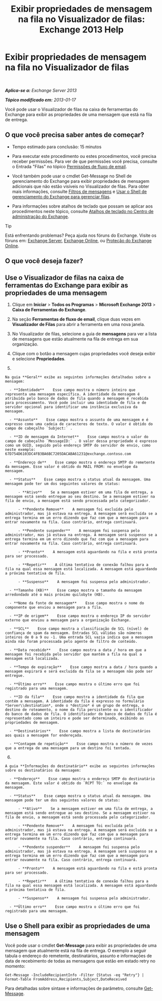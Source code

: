 ﻿---
title: 'Exibir propriedades de mensagem na fila no Visualizador de filas: Exchange 2013 Help'
TOCTitle: Exibir propriedades de mensagem na fila no Visualizador de filas
ms:assetid: 9d15d8b8-e061-4288-9354-df58e282fb6b
ms:mtpsurl: https://technet.microsoft.com/pt-br/library/Bb123934(v=EXCHG.150)
ms:contentKeyID: 50486227
ms.date: 05/22/2018
mtps_version: v=EXCHG.150
f1_keywords:
- Microsoft.Exchange.Management.Edge.SystemManager.MessagePropertyPage
ms.translationtype: MT
---

# Exibir propriedades de mensagem na fila no Visualizador de filas

 

_**Aplica-se a:** Exchange Server 2013_

_**Tópico modificado em:** 2013-01-17_

Você pode usar o Visualizador de filas na caixa de ferramentas do Exchange para exibir as propriedades de uma mensagem que está na fila de entrega.

## O que você precisa saber antes de começar?

  - Tempo estimado para conclusão: 15 minutos

  - Para executar este procedimento ou estes procedimentos, você precisa receber permissões. Para ver de que permissões você precisa, consulte o Entrada "Filas" no tópico [Permissões de fluxo de email](mail-flow-permissions-exchange-2013-help.md).

  - Você também pode usar o cmdlet Get-Message no Shell de gerenciamento do Exchange para exibir propriedades de mensagem adicionais que não estão visíveis no Visualizador de filas. Para obter mais informações, consulte [Filtros de mensagens](message-filters-exchange-2013-help.md) e [Usar o Shell de gerenciamento do Exchange para gerenciar filas](use-the-exchange-management-shell-to-manage-queues-exchange-2013-help.md).

  - Para informações sobre atalhos de teclado que possam se aplicar aos procedimentos neste tópico, consulte [Atalhos de teclado no Centro de administração do Exchange](keyboard-shortcuts-in-the-exchange-admin-center-exchange-online-protection-help.md).


> [!TIP]
> Está enfrentando problemas? Peça ajuda nos fóruns do Exchange. Visite os fóruns em: <A href="https://go.microsoft.com/fwlink/p/?linkid=60612">Exchange Server</A>, <A href="https://go.microsoft.com/fwlink/p/?linkid=267542">Exchange Online</A>, ou <A href="https://go.microsoft.com/fwlink/p/?linkid=285351">Proteção do Exchange Online</A>.



## O que você deseja fazer?

## Use o Visualizador de filas na caixa de ferramentas do Exchange para exibir as propriedades de uma mensagem

1.  Clique em **Iniciar** \> **Todos os Programas** \> **Microsoft Exchange 2013** \> **Caixa de Ferramentas do Exchange**.

2.  Na seção **Ferramentas de fluxo de email**, clique duas vezes em **Visualizador de Filas** para abrir a ferramenta em uma nova janela.

3.  No Visualizador de filas, selecione a guia de **mensagens** para ver a lista de mensagens que estão atualmente na fila de entrega em sua organização.

4.  Clique com o botão a mensagem cujas propriedades você deseja exibir e selecione **Propriedades**.

5.  
    
    Na guia **Geral** exibe as seguintes informações detalhadas sobre a mensagem:
    
      - **Identidade**    Esse campo mostra o número inteiro que representa uma mensagem específica. A identidade da mensagem é atribuída pelo banco de dados de fila quando a mensagem é recebida para processamento. Você pode incluir uma identidade de fila e de servidor opcional para identificar uma instância exclusiva da mensagem.
    
      - **Assunto**    Esse campo mostra o assunto de uma mensagem e é expresso como uma cadeia de caracteres de texto. O valor é obtido do campo de cabeçalho `Subject:` .
    
      - **ID de mensagem da Internet**    Esse campo mostra o valor do campo de cabeçalho `MessageID:` . O valor dessa propriedade é expresso como um GUID, seguido pelo endereço SMTP do servidor de envio, como neste exemplo: 67D754D6103DC4FB3BA6BC7205DACABA61231@exchange.contoso.com
    
      - **Endereço de**    Esse campo mostra o endereço SMTP do remetente da mensagem. Esse valor é obtido do MAIL FROM: no envelope da mensagem.
    
      - **Status**    Esse campo mostra o status atual da mensagem. Uma mensagem pode ter um dos seguintes valores de status:
        
          - **Ativo**    Se a mensagem estiver em uma fila de entrega, a mensagem está sendo entregue ao seu destino. Se a mensagem estiver na fila de envio, a mensagem está sendo processada pelo categorizador.
        
          - **Pendente Remove**    A mensagem foi excluída pelo administrador, mas já estava na entrega. A mensagem será excluída se a entrega termina em um erro dizendo que faz com que a mensagem para entrar novamente na fila. Caso contrário, entrega continuará.
        
          - **Pendente suspender**    A mensagem foi suspensa pelo administrador, mas já estava na entrega. A mensagem será suspenso se a entrega termina em um erro dizendo que faz com que a mensagem para entrar novamente na fila. Caso contrário, entrega continuará.
        
          - **Pronto**    A mensagem está aguardando na fila e está pronta para ser processado.
        
          - **Repetir**    A última tentativa de conexão falhou para a fila na qual essa mensagem está localizada. A mensagem está aguardando a próxima tentativa de fila.
        
          - **Suspenso**    A mensagem foi suspensa pelo administrador.
    
      - **Tamanho (KB)**    Esse campo mostra o tamanho da mensagem arredondado até o mais próximo quilobyte (KB).
    
      - **Nome da fonte de mensagem**    Esse campo mostra o nome do componente que enviou a mensagem para a fila.
    
      - **IP de origem**    Esse campo mostra o endereço IP do servidor externo que enviou a mensagem para a organização Exchange.
    
      - **SCL**    Esse campo mostra a classificação de SCL (nível) de confiança de spam da mensagem. Entradas SCL válidas são números inteiros de 0 a 9 ou -1. Uma entrada SCL vazia indica que a mensagem ainda não foram processada pelo agente de filtro de conteúdo.
    
      - **Data recebido**    Esse campo mostra a data / hora em que a mensagem foi recebida pelo servidor que mantém a fila na qual a mensagem está localizada.
    
      - **Tempo de expiração**    Esse campo mostra a data / hora quando a mensagem expirará e será excluída da fila se a mensagem não pode ser entregue.
    
      - **Último erro**    Esse campo mostra o último erro que foi registrado para uma mensagem.
    
      - **ID da fila**    Esse campo mostra a identidade da fila que contém a mensagem. A identidade da fila é expresso no formulário *Server\\destination*, onde o *destino* é um grupo de entrega, o destino de roteamento, o nome da fila persistente ou o identificador do banco de dados de fila. O identificador do banco de dados de fila é representado como um inteiro e pode ser determinado, exibindo as propriedades de mensagem.
    
      - **Destinatários**    Esse campo mostra a lista de destinatários aos quais a mensagem for endereçada.
    
      - **Contagem de repetição**    Esse campo mostra o número de vezes que a entrega de uma mensagem para um destino foi tentada.

6.  
    
    A guia **Informações do destinatário** exibe as seguintes informações sobre os destinatários da mensagem:
    
      - **Endereço**    Esse campo mostra o endereço SMTP do destinatário da mensagem. Este valor é obtido do `RCPT TO:` no envelope da mensagem.
    
      - **Status**    Esse campo mostra o status atual da mensagem. Uma mensagem pode ter um dos seguintes valores de status:
        
          - **Ativo**    Se a mensagem estiver em uma fila de entrega, a mensagem está sendo entregue ao seu destino. Se a mensagem estiver na fila de envio, a mensagem está sendo processada pelo categorizador.
        
          - **Pendente Remove**    A mensagem foi excluída pelo administrador, mas já estava na entrega. A mensagem será excluída se a entrega termina em um erro dizendo que faz com que a mensagem para entrar novamente na fila. Caso contrário, entrega continuará.
        
          - **Pendente suspender**    A mensagem foi suspensa pelo administrador, mas já estava na entrega. A mensagem será suspenso se a entrega termina em um erro dizendo que faz com que a mensagem para entrar novamente na fila. Caso contrário, entrega continuará.
        
          - **Pronto**    A mensagem está aguardando na fila e está pronta para ser processado.
        
          - **Repetir**    A última tentativa de conexão falhou para a fila na qual essa mensagem está localizada. A mensagem está aguardando a próxima tentativa de fila.
        
          - **Suspenso**    A mensagem foi suspensa pelo administrador.
    
      - **Último erro**    Esse campo mostra o último erro que foi registrado para uma mensagem.

## Use o Shell para exibir as propriedades de uma mensagem

Você pode usar o cmdlet **Get-Message** para exibir as propriedades de uma mensagem que atualmente está na fila de entrega. O exemplo a seguir tabula o endereço do remetente, destinatários, assunto e informações de data de recebimento de todas as mensagens que estão em estado retry no momento:

    Get-Message -IncludeRecipientInfo -Filter {Status -eq "Retry"} | Format-Table FromAddress,Recipients,Subject,DateReceived

Para detalhadas sobre sintaxe e informações de parâmetro, consulte [Get-Message](https://technet.microsoft.com/pt-br/library/bb124738\(v=exchg.150\)).

